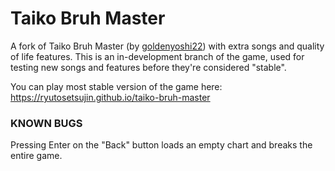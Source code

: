 # Taiko Bruh Master
A fork of Taiko Bruh Master (by [goldenyoshi22](https://github.com/goldenyoshi22)) with extra songs and quality of life features.
This is an in-development branch of the game, used for testing new songs and features before they're considered "stable".

You can play most stable version of the game here: https://ryutosetsujin.github.io/taiko-bruh-master

### KNOWN BUGS
Pressing Enter on the "Back" button loads an empty chart and breaks the entire game.

